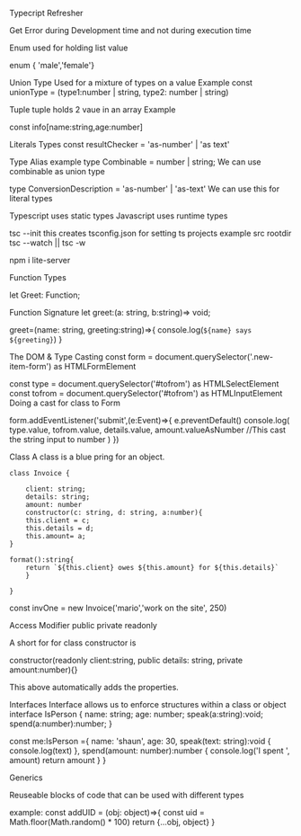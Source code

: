 Typecript Refresher

Get Error during Development time and not during execution time

Enum
used for holding list value

enum { 'male','female'}

Union Type
Used for a mixture of types on a value
Example
const unionType = (type1:number | string, type2: number | string)

Tuple
tuple holds 2 vaue in an array
Example

const info[name:string,age:number]

Literals Types
const resultChecker = 'as-number' | 'as text'

Type Alias
example
type Combinable = number | string;
We can use combinable as union type

type ConversionDescription = 'as-number' | 'as-text'
We can use this for literal types

Typescript uses static types
Javascript uses runtime types

tsc --init this creates tsconfig.json for setting ts projects example src rootdir
tsc --watch || tsc -w

npm i lite-server

Function Types

let Greet: Function;

Function Signature
let greet:(a: string, b:string)=> void;

greet=(name: string, greeting:string)=>{
console.log(`${name} says ${greeting}`)
}

The DOM & Type Casting
const form = document.querySelector('.new-item-form') as HTMLFormElement

const type = document.querySelector('#tofrom') as HTMLSelectElement
const tofrom = document.querySelector('#tofrom') as HTMLInputElement
Doing a cast for class to Form

form.addEventListener('submit',(e:Event)=>{
e.preventDefault()
console.log(
type.value,
tofrom.value,
details.value,
amount.valueAsNumber //This cast the string input to number
)
})

Class
A class is a blue pring for an object.

    class Invoice {

        client: string;
        details: string;
        amount: number
        constructor(c: string, d: string, a:number){
        this.client = c;
        this.details = d;
        this.amount= a;
    }

    format():string{
        return `${this.client} owes ${this.amount} for ${this.details}`
        }

    }

const invOne = new Invoice('mario','work on the site', 250)

Access Modifier
public private readonly

A short for for class constructor is

constructor(readonly client:string, public details: string, private amount:number){}

This above automatically adds the properties.

Interfaces
Interface allows us to enforce structures within a class or object
interface IsPerson {
name: string;
age: number;
speak(a:string):void;
spend(a:number):number;
}

const me:IsPerson ={
name: 'shaun',
age: 30,
speak(text: string):void {
console.log(text)
},
spend(amount: number):number {
console.log('I spent ', amount)
return amount
}
}

Generics

Reuseable blocks of code that can be used with different types

example:
const addUID = (obj: object)=>{
const uid = Math.floor(Math.random() \* 100)
return {...obj, object}
}
